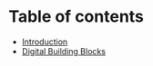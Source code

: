 # Table of contents

* [Introduction](README.md)
* [Digital Building Blocks](digital-building-blocks.md)

